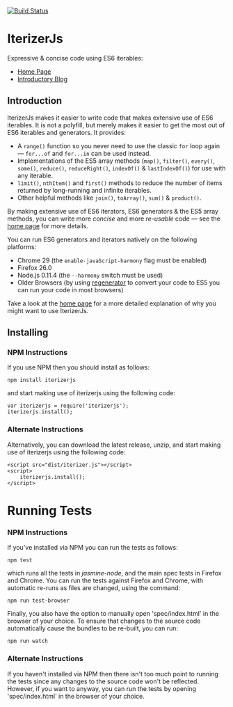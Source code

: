 [![Build Status](https://travis-ci.org/dchambers/iterizerjs.png)](https://travis-ci.org/dchambers/iterizerjs)

# IterizerJs

Expressive & concise code using ES6 iterables:

  * [Home Page](http://dchambers.github.io/iterizerjs/)
  * [Introductory Blog](http://dchambers.github.io/on-the-discovery-of-iterizerjs/)


## Introduction

IterizerJs makes it easier to write code that makes extensive use of ES6 iterables. It is not a polyfill, but merely makes it easier to get the most out of ES6 iterables and generators. It provides:

  * A `range()` function so you never need to use the classic `for` loop again &mdash; `for...of` and `for...in` can be used instead.
  * Implementations of the ES5 array methods (`map()`, `filter()`, `every()`, `some()`, `reduce()`, `reduceRight()`, `indexOf()` & `lastIndexOf()`) for use with any iterable.
  * `limit()`, `nthItem()` and `first()` methods to reduce the number of items returned by long-running and infinite iterables.
  * Other helpful methods like `join()`, `toArray()`, `sum()` & `product()`.

By making extensive use of ES6 iterators, ES6 generators & the ES5 array methods, you can write more _concise_ and more _re-usable_ code &mdash; see the [home page](http://dchambers.github.io/iterizerjs/) for more details.

You can run ES6 generators and iterators natively on the following platforms:

  * Chrome 29 (the `enable-javaScript-harmony` flag must be enabled)
  * Firefox 26.0
  * Node.js 0.11.4 (the `--harmony` switch must be used)
  * Older Browsers (by using [regenerator](https://facebook.github.io/regenerator/) to convert your code to ES5 you can run your code in most browsers)

Take a look at the [home page](http://dchambers.github.io/iterizerjs/) for a more detailed explanation of why you might want to use IterizerJs.


## Installing

### NPM Instructions

If you use NPM then you should install as follows:

```
npm install iterizerjs
```

and start making use of iterizerjs using the following code:

```
var iterizerjs = require('iterizerjs');
iterizerjs.install();
```

### Alternate Instructions

Alternatively, you can download the latest release, unzip, and start making use of iterizerjs using the following code:

```
<script src="dist/iterizer.js"></script>
<script>
	iterizerjs.install();
</script>
```


# Running Tests

### NPM Instructions

If you've installed via NPM you can run the tests as follows:

```
npm test
```

which runs all the tests in _jasmine-node_, and the main spec tests in Firefox and Chrome. You can run the tests against Firefox and Chrome, with automatic re-runs as files are changed, using the command:

```
npm run test-browser
```

Finally, you also have the option to manually open 'spec/index.html' in the browser of your choice. To ensure that changes to the source code automatically cause the bundles to be re-built, you can run:

```
npm run watch
```

### Alternate Instructions

If you haven't installed via NPM then there isn't too much point to running the tests since any changes to the source code won't be reflected. However, if you want to anyway, you can run the tests by opening 'spec/index.html' in the browser of your choice.

